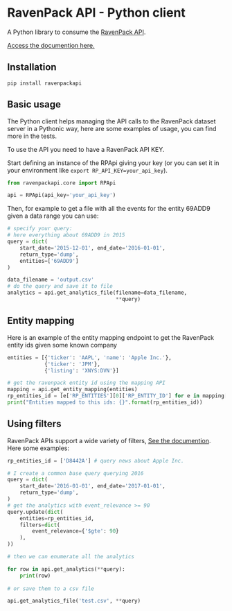 RavenPack API - Python client
=====

A Python library to consume the [RavenPack API](https://www.ravenpack.com).

[Access the documention here.](https://www.ravenpack.com/support/)

## Installation

	pip install ravenpackapi
	
## Basic usage

The Python client helps managing the API calls to the RavenPack dataset server
 in a Pythonic way, here are some examples of usage, you can find more in the tests.
 
To use the API you need to have a RavenPack API KEY.

Start defining an instance of the RPApi giving your key (or you can set it in your
environment like `export RP_API_KEY=your_api_key`).
	
```python
from ravenpackapi.core import RPApi

api = RPApi(api_key='your_api_key')
```
	
Then, for example to get a file with all the events for the entity 69ADD9 given a data range
you can use:

```python
# specify your query:
# here everything about 69ADD9 in 2015
query = dict(
    start_date='2015-12-01', end_date='2016-01-01',
    return_type='dump',
    entities=['69ADD9']
)

data_filename = 'output.csv'
# do the query and save it to file
analytics = api.get_analytics_file(filename=data_filename,
                                   **query)
```

## Entity mapping

Here is an example of the entity mapping endpoint to get the RavenPack
entity ids given some known company

```python
entities = [{'ticker': 'AAPL', 'name': 'Apple Inc.'},
            {'ticker': 'JPM'},
            {'listing': 'XNYS:DVN'}]

# get the ravenpack entity id using the mapping API
mapping = api.get_entity_mapping(entities)
rp_entities_id = [e['RP_ENTITIES'][0]['RP_ENTITY_ID'] for e in mapping['IDENTIFIERS_MAPPED']]
print("Entities mapped to this ids: {}".format(rp_entities_id))
```

## Using filters

RavenPack APIs support a wide variety of filters, [See the documention](https://www.ravenpack.com/support/).
Here some examples:

```python
rp_entities_id = ['D8442A'] # query news about Apple Inc.

# I create a common base query querying 2016
query = dict(
    start_date='2016-01-01', end_date='2017-01-01',
    return_type='dump',
)
# get the analytics with event_relevance >= 90
query.update(dict(
    entities=rp_entities_id,
    filters=dict(
		event_relevance={'$gte': 90}
	),
))

# then we can enumerate all the analytics

for row in api.get_analytics(**query):
    print(row)
    
# or save them to a csv file

api.get_analytics_file('test.csv', **query)
```
